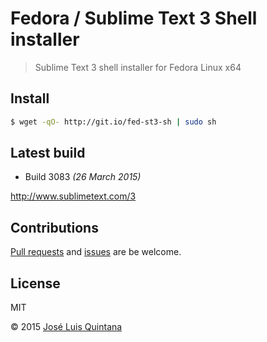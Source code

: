 # Fedora / Sublime Text 3 Shell installer
> Sublime Text 3 shell installer for Fedora Linux x64

## Install

```sh
$ wget -qO- http://git.io/fed-st3-sh | sudo sh
```

## Latest build
- Build 3083 *(26 March 2015)*

http://www.sublimetext.com/3

## Contributions
[Pull requests](https://github.com/joseluisq/fedora-sublime-text-3-shell-installer/pulls) and [issues](https://github.com/joseluisq/fedora-sublime-text-3-shell-installer/issues) are be welcome.

## License
MIT

© 2015 [José Luis Quintana](http://quintana.io)
